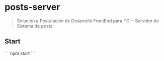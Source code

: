 # posts-server
> Solución a Postulación de Desarrollo FrontEnd para TCI - Servidor de Sistema de posts.

## Start
´´´ npm start ´´´
